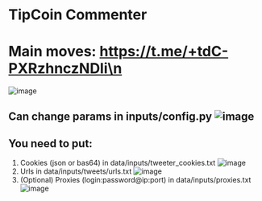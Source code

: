 # TipCoin Commenter
# Main <crypto/> moves: https://t.me/+tdC-PXRzhnczNDli\n

![image](https://github.com/MsLolita/tip-coin/assets/58307006/49d68853-2d00-4a3a-b54d-aa301396e3df)


## Can change params in inputs/config.py ![image](https://github.com/MsLolita/tip-coin/assets/58307006/4e15780a-15ae-4f84-a5fa-03f7ef895328)
## You need to put: 
 1. Cookies (json or bas64) in data/inputs/tweeter_cookies.txt ![image](https://github.com/MsLolita/tip-coin/assets/58307006/25a4bc78-bbdf-41fe-b1b7-bc24f68365a0)
 2. Urls in data/inputs/tweets/urls.txt ![image](https://github.com/MsLolita/tip-coin/assets/58307006/fbc73c60-7fb1-4580-a132-af0be6272876)
 3. (Optional) Proxies (login:password@ip:port) in data/inputs/proxies.txt ![image](https://github.com/MsLolita/VeloData/assets/58307006/a2c95484-52b6-497a-b89e-73b89d953d8c) 
